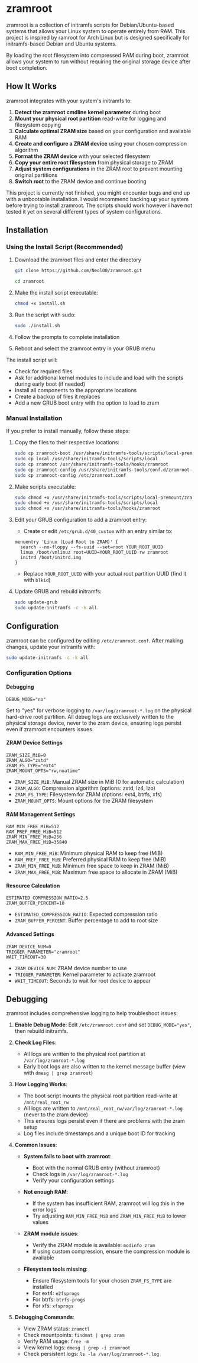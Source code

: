 # zramroot

zramroot is a collection of initramfs scripts for Debian/Ubuntu-based systems that allows your Linux system to operate entirely from RAM. This project is inspired by ramroot for Arch Linux but is designed specifically for initramfs-based Debian and Ubuntu systems.

By loading the root filesystem into compressed RAM during boot, zramroot allows your system to run without requiring the original storage device after boot completion.

## How It Works

zramroot integrates with your system's initramfs to:

1. **Detect the zramroot cmdline kernel parameter** during boot
2. **Mount your physical root partition** read-write for logging and filesystem copying
3. **Calculate optimal ZRAM size** based on your configuration and available RAM
4. **Create and configure a ZRAM device** using your chosen compression algorithm
5. **Format the ZRAM device** with your selected filesystem
6. **Copy your entire root filesystem** from physical storage to ZRAM
7. **Adjust system configurations** in the ZRAM root to prevent mounting original partitions
8. **Switch root** to the ZRAM device and continue booting

This project is currently not finished, you might encounter bugs and end up with a unbootable installation. I would recommend backing up your system before trying to install zramroot. The scripts should work however i have not tested it yet on several different types of system configurations. 

## Installation

### Using the Install Script (Recommended)

1. Download the zramroot files and enter the directory
   
   ```bash
   git clone https://github.com/Neol00/zramroot.git
   ```
   ```bash
   cd zramroot
   ```
3. Make the install script executable:
   ```bash
   chmod +x install.sh
   ```
4. Run the script with sudo:
   ```bash
   sudo ./install.sh
   ```
5. Follow the prompts to complete installation
6. Reboot and select the zramroot entry in your GRUB menu

The install script will:
- Check for required files
- Ask for additional kernel modules to include and load with the scripts during early boot (if needed)
- Install all components to the appropriate locations
- Create a backup of files it replaces
- Add a new GRUB boot entry with the option to load to zram

### Manual Installation

If you prefer to install manually, follow these steps:

1. Copy the files to their respective locations:
   ```bash
   sudo cp zramroot-boot /usr/share/initramfs-tools/scripts/local-premount/zramroot-boot
   sudo cp local /usr/share/initramfs-tools/scripts/local
   sudo cp zramroot /usr/share/initramfs-tools/hooks/zramroot
   sudo cp zramroot-config /usr/share/initramfs-tools/conf.d/zramroot-config
   sudo cp zramroot-config /etc/zramroot.conf
   ```

2. Make scripts executable:
   ```bash
   sudo chmod +x /usr/share/initramfs-tools/scripts/local-premount/zramroot-boot
   sudo chmod +x /usr/share/initramfs-tools/scripts/local
   sudo chmod +x /usr/share/initramfs-tools/hooks/zramroot
   ```

3. Edit your GRUB configuration to add a zramroot entry:
   - Create or edit `/etc/grub.d/40_custom` with an entry similar to:
   ```
   menuentry 'Linux (Load Root to ZRAM)' {
     search --no-floppy --fs-uuid --set=root YOUR_ROOT_UUID
     linux /boot/vmlinuz root=UUID=YOUR_ROOT_UUID rw zramroot
     initrd /boot/initrd.img
   }
   ```
   - Replace `YOUR_ROOT_UUID` with your actual root partition UUID (find it with `blkid`)

4. Update GRUB and rebuild initramfs:
   ```bash
   sudo update-grub
   sudo update-initramfs -c -k all
   ```

## Configuration

zramroot can be configured by editing `/etc/zramroot.conf`. After making changes, update your initramfs with:
```bash
sudo update-initramfs -c -k all
```

### Configuration Options

#### Debugging
```
DEBUG_MODE="no"
```
Set to "yes" for verbose logging to `/var/log/zramroot-*.log` on the physical hard-drive root partition. All debug logs are exclusively written to the physical storage device, never to the zram device, ensuring logs persist even if zramroot encounters issues.

#### ZRAM Device Settings
```
ZRAM_SIZE_MiB=0
ZRAM_ALGO="zstd"
ZRAM_FS_TYPE="ext4"
ZRAM_MOUNT_OPTS="rw,noatime"
```
- `ZRAM_SIZE_MiB`: Manual ZRAM size in MiB (0 for automatic calculation)
- `ZRAM_ALGO`: Compression algorithm (options: zstd, lz4, lzo)
- `ZRAM_FS_TYPE`: Filesystem for ZRAM (options: ext4, btrfs, xfs)
- `ZRAM_MOUNT_OPTS`: Mount options for the ZRAM filesystem

#### RAM Management Settings
```
RAM_MIN_FREE_MiB=512
RAM_PREF_FREE_MiB=512
ZRAM_MIN_FREE_MiB=256
ZRAM_MAX_FREE_MiB=35840
```
- `RAM_MIN_FREE_MiB`: Minimum physical RAM to keep free (MiB)
- `RAM_PREF_FREE_MiB`: Preferred physical RAM to keep free (MiB)
- `ZRAM_MIN_FREE_MiB`: Minimum free space to keep in ZRAM (MiB)
- `ZRAM_MAX_FREE_MiB`: Maximum free space to allocate in ZRAM (MiB)

#### Resource Calculation
```
ESTIMATED_COMPRESSION_RATIO=2.5
ZRAM_BUFFER_PERCENT=10
```
- `ESTIMATED_COMPRESSION_RATIO`: Expected compression ratio
- `ZRAM_BUFFER_PERCENT`: Buffer percentage to add to root size

#### Advanced Settings
```
ZRAM_DEVICE_NUM=0
TRIGGER_PARAMETER="zramroot"
WAIT_TIMEOUT=30
```
- `ZRAM_DEVICE_NUM`: ZRAM device number to use
- `TRIGGER_PARAMETER`: Kernel parameter to activate zramroot
- `WAIT_TIMEOUT`: Seconds to wait for root device to appear

## Debugging

zramroot includes comprehensive logging to help troubleshoot issues:

1. **Enable Debug Mode**: Edit `/etc/zramroot.conf` and set `DEBUG_MODE="yes"`, then rebuild initramfs.

2. **Check Log Files**:
   - All logs are written to the physical root partition at `/var/log/zramroot-*.log`
   - Early boot logs are also written to the kernel message buffer (view with `dmesg | grep zramroot`)
   
3. **How Logging Works**:
   - The boot script mounts the physical root partition read-write at `/mnt/real_root_rw`
   - All logs are written to `/mnt/real_root_rw/var/log/zramroot-*.log` (never to the zram device)
   - This ensures logs persist even if there are problems with the zram setup
   - Log files include timestamps and a unique boot ID for tracking

3. **Common Issues**:

   - **System fails to boot with zramroot**:
     - Boot with the normal GRUB entry (without zramroot)
     - Check logs in `/var/log/zramroot-*.log`
     - Verify your configuration settings

   - **Not enough RAM**:
     - If the system has insufficient RAM, zramroot will log this in the error logs
     - Try adjusting `RAM_MIN_FREE_MiB` and `ZRAM_MIN_FREE_MiB` to lower values

   - **ZRAM module issues**:
     - Verify the ZRAM module is available: `modinfo zram`
     - If using custom compression, ensure the compression module is available

   - **Filesystem tools missing**:
     - Ensure filesystem tools for your chosen `ZRAM_FS_TYPE` are installed
     - For ext4: `e2fsprogs`
     - For btrfs: `btrfs-progs`
     - For xfs: `xfsprogs`

4. **Debugging Commands**:
   - View ZRAM status: `zramctl`
   - Check mountpoints: `findmnt | grep zram`
   - Verify RAM usage: `free -m`
   - View kernel logs: `dmesg | grep -i zramroot`
   - Check persistent logs: `ls -la /var/log/zramroot-*.log`
